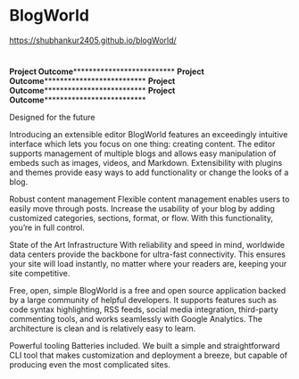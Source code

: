 # BlogWorld
https://shubhankur2405.github.io/blogWorld/
# 
**************************************Project Outcome****************************************************************
**************************************Project Outcome****************************************************************
**************************************Project Outcome****************************************************************
**************************************Project Outcome****************************************************************

  Designed for the future

  Introducing an extensible editor
  BlogWorld features an exceedingly intuitive interface which lets you focus on one thing: creating content.
  The editor supports management of multiple blogs and allows easy manipulation of embeds such as images,
  videos, and Markdown. Extensibility with plugins and themes provide easy ways to add functionality or
  change the looks of a blog.

  Robust content management
  Flexible content management enables users to easily move through posts. Increase the usability of your blog
  by adding customized categories, sections, format, or flow. With this functionality, you’re in full control.

  State of the Art Infrastructure
  With reliability and speed in mind, worldwide data centers provide the backbone for ultra-fast connectivity.
  This ensures your site will load instantly, no matter where your readers are, keeping your site competitive.

  Free, open, simple
  BlogWorld is a free and open source application backed by a large community of helpful developers. It supports
  features such as code syntax highlighting, RSS feeds, social media integration, third-party commenting tools,
  and works seamlessly with Google Analytics. The architecture is clean and is relatively easy to learn.

  Powerful tooling
  Batteries included. We built a simple and straightforward CLI tool that makes customization and deployment a breeze, but
  capable of producing even the most complicated sites.
